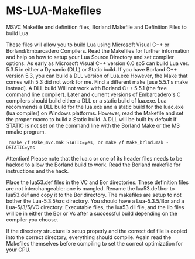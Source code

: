 # MS-LUA-Makefiles
MSVC Makefile and definition files, Borland Makefile and Definition Files to build Lua.

These files will allow you to build Lua using Microsoft Visual C++ or Borland/Embarcadero Compilers. Read the Makefiles
for further information and help on how to setup your Lua Source Directory and set compiler options. As early as 
Microsoft Visual C++ version 6.0 sp5 can build Lua ver. 5.3.5 in either a Dynamic (DLL) or Static build. 
If you have Borland C++ version 5.3, you can build a DLL version of Lua.exe However, the Make that comes with 5.3 did not work for me. Find a different make [use 5.5.1's make instead]. A DLL build Will not work with Borland C++ 5.5.1 (the free command line compiler). Later and current versions of Embarcadero's C compilers should build either a DLL or a static
build of lua.exe. Lua recommends a DLL build for the lua.exe and a static build for the luac.exe (lua compiler) on Windows platforms. However, read the Makefile and set the proper macro to build a Static build. A DLL will be built by default if 
STATIC is not set on the command line with the Borland Make or the MS nmake program.

     nmake /f Make_mvc.mak STATIC=yes, or make /f Make_brlnd.mak -DSTATIC=yes

Attention! Please note that the lua.c or one of its header files needs to be hacked to allow the Borland build to work. Read the
Borland makefile for instructions and the hack.

Place the lua53.def files in the VC and Bor directories. These definition files are not interchangeable: one is mangled. Rename
the lua53.def.bor to lua53.def and copy it to the Bor directory. The makefiles are setup to not bother the Lua-5.3.5/src 
directory. You should have a Lua-5.3.5/Bor and a Lua-5/3/5/VC directory. Executable files, the lua53.dll
file, and the lib files will be in either the Bor or Vc after a successful build depending on the compiler you choose.

If the directory structure is setup properly and the correct def file is copied into the correct directory, everything should compile. Again read the Makefiles themselves before compiling to set the correct optimization for your CPU.
